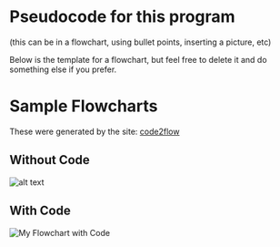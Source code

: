 # Pseudocode for this program
(this can be in a flowchart, using bullet points, inserting a picture, etc)

Below is the template for a flowchart, but feel free to delete it and do something else if you prefer.
# Sample Flowcharts

These were generated by the site: [code2flow](https://www.code2flow.com)

## Without Code

![alt text](https://code2flow.com/QqdpQr.png "My Flowchart")




## With Code
![](https://code2flow.com/QqdpQr.code.png "My Flowchart with Code")


